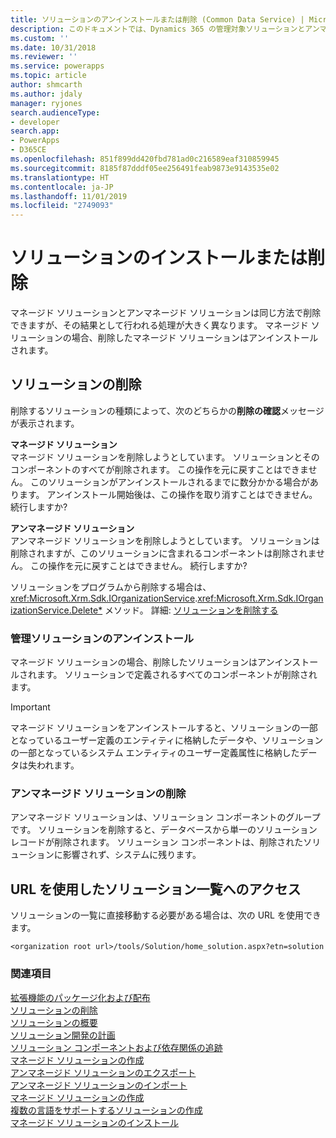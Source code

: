 ```yaml
---
title: ソリューションのアンインストールまたは削除 (Common Data Service) | Microsoft Docs
description: このドキュメントでは、Dynamics 365 の管理対象ソリューションとアンマネージドソリューションのアンインストールと削除の操作について説明します。
ms.custom: ''
ms.date: 10/31/2018
ms.reviewer: ''
ms.service: powerapps
ms.topic: article
author: shmcarth
ms.author: jdaly
manager: ryjones
search.audienceType:
- developer
search.app:
- PowerApps
- D365CE
ms.openlocfilehash: 851f899dd420fbd781ad0c216589eaf310859945
ms.sourcegitcommit: 8185f87dddf05ee256491feab9873e9143535e02
ms.translationtype: HT
ms.contentlocale: ja-JP
ms.lasthandoff: 11/01/2019
ms.locfileid: "2749093"
---
```

# <a name="uninstall-or-delete-a-solution"></a>ソリューションのインストールまたは削除

マネージド ソリューションとアンマネージド ソリューションは同じ方法で削除できますが、その結果として行われる処理が大きく異なります。 マネージド ソリューションの場合、削除したマネージド ソリューションはアンインストールされます。  
  
<a name="BKMK_DeleteSolution"></a>   
## <a name="delete-a-solution"></a>ソリューションの削除  
 削除するソリューションの種類によって、次のどちらかの**削除の確認**メッセージが表示されます。  
  
 **マネージド ソリューション**  
 マネージド ソリューションを削除しようとしています。 ソリューションとそのコンポーネントのすべてが削除されます。 この操作を元に戻すことはできません。 このソリューションがアンインストールされるまでに数分かかる場合があります。 アンインストール開始後は、この操作を取り消すことはできません。 続行しますか?  
  
 **アンマネージド ソリューション**  
 アンマネージド ソリューションを削除しようとしています。 ソリューションは削除されますが、このソリューションに含まれるコンポーネントは削除されません。 この操作を元に戻すことはできません。 続行しますか?  
  
 ソリューションをプログラムから削除する場合は、<xref:Microsoft.Xrm.Sdk.IOrganizationService>.<xref:Microsoft.Xrm.Sdk.IOrganizationService.Delete*>   メソッド。 詳細: [ソリューションを削除する](work-solutions.md#BKMK_DeleteSolution)  
  
<a name="BKMK_UinstallAManagedSolution"></a>   
### <a name="uninstall-a-managed-solution"></a>管理ソリューションのアンインストール  
 マネージド ソリューションの場合、削除したソリューションはアンインストールされます。 ソリューションで定義されるすべてのコンポーネントが削除されます。  
  
> [!IMPORTANT]
>  マネージド ソリューションをアンインストールすると、ソリューションの一部となっているユーザー定義のエンティティに格納したデータや、ソリューションの一部となっているシステム エンティティのユーザー定義属性に格納したデータは失われます。  
  
<a name="BKMK_DeleteUnmanagedSolution"></a>   
### <a name="delete-an-unmanaged-solution"></a>アンマネージド ソリューションの削除  
 アンマネージド ソリューションは、ソリューション コンポーネントのグループです。 ソリューションを削除すると、データベースから単一のソリューション レコードが削除されます。 ソリューション コンポーネントは、削除されたソリューションに影響されず、システムに残ります。  
  
<a name="BKMK_AccessSolutionsGridWithUrl"></a>   
## <a name="access-the-solutions-list-with-a-url"></a>URL を使用したソリューション一覧へのアクセス  
 ソリューションの一覧に直接移動する必要がある場合は、次の URL を使用できます。  
  
```http
<organization root url>/tools/Solution/home_solution.aspx?etn=solution  
```  
  
### <a name="see-also"></a>関連項目  
 [拡張機能のパッケージ化および配布](/dynamics365/customer-engagement/developer/package-distribute-extensions-use-solutions)   
 [ソリューションの削除](work-solutions.md#BKMK_DeleteSolution)   
 [ソリューションの概要](introduction-solutions.md)   
 [ソリューション開発の計画](/dynamics365/customer-engagement/developer/plan-solution-development)   
 [ソリューション コンポーネントおよび依存関係の追跡](dependency-tracking-solution-components.md)   
 [マネージド ソリューションの作成](create-install-update-managed-solution.md#BKMK_CreateManagedSolution)   
 [アンマネージド ソリューションのエクスポート](create-export-import-unmanaged-solution.md#BKMK_UnmanagedSolution)   
 [アンマネージド ソリューションのインポート](create-export-import-unmanaged-solution.md#BKMK_ImportUnmanagedSolution)   
 [マネージド ソリューションの作成](create-install-update-managed-solution.md#BKMK_CreateManagedSolution)   
 [複数の言語をサポートするソリューションの作成](create-solutions-support-multiple-languages.md)   
 [マネージド ソリューションのインストール](create-install-update-managed-solution.md#BKMK_InstallManagedSolution)

